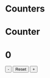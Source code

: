 # Counters
<!DOCTYPE html>
<html>
<head>
<title>Counter</title>
<link rel="stylesheet"
href="https://stackpath.bootstrapcdn.com/bootstrap/4.5.2/css/bootstrap.min.css"
integrity="sha384-
JcKb8q3iqJ61gNV9KGb8thSsNjpSL0n8PARn9HuZOnIxN0hoP+VmmDGMN5t9UJ0Z"
crossorigin="anonymous">
<script
src="https://code.jquery.com/jquery-3.5.1.js"
integrity="sha256-QWo7LDvxbWT2tbbQ97B53yJnYU3WhH/C8ycbRAkjPDc="
crossorigin="anonymous"></script>
<script src="myscript.js"></script>
<script>
$(document).ready(()=>{
var a=0;
$("#incre").click(()=>{
if(a<10){
a=a+1;
colorchange(a);
$("#decre").prop('disabled', false);
}else{
$("#incre").prop('disabled', true);
}
$("#count").text(a)
})
$("#decre").click(()=>{
if(a>0){
a=a-1;
colorchange(a);
$("#incre").prop('disabled', false);
}else{
$("#decre").prop('disabled', true);
}
$("#count").text(a)
})
$("#reset").click(()=>{
a=0;
colorchange(a);
$("#count").text(a)
$("#incre").prop('disabled', false);
$("#decre").prop('disabled', false);
})
})
</script>
<script>
function colorchange(b){
if(b%2!=0){
$("#mydiv").removeClass("bg-primary");
$("#mydiv").addClass("bg-dark");
$("#headings").removeClass("text-dark");
$("#headings").addClass("text-light");
$("#count").addClass("text-danger");
$("#reset").addClass("btn-outline-light")
}
else{
$("#mydiv").removeClass("bg-dark");
$("#mydiv").addClass("bg-primary");
$("#headings").removeClass("text-light");
$("#headings").addClass("text-dark");
$("#count").removeClass("text-danger");
$("#reset").removeClass("btn-outline-light")
}
}
</script>
</head>
<body>
<div id="mydiv" class="container-fluid text-center text-white bg-primary py-5 mt-5">
<h1 id="headings" class="display-1 text-dark">Counter</h1>
<h1 id="count" class="display-1">0</h1>
<button id="decre" class="btn btn-danger">-</button>
<button id="reset" class="btn btn-dark px-3 mx-2">Reset</button>
<button id="incre" class="btn btn-success">+</button>
</div>
</body>


</html>
